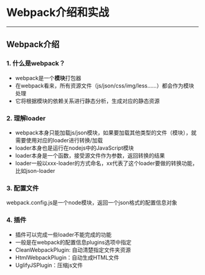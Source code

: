 # Webpack介绍和实战
---
## Webpack介绍
### 1. 什么是webpack？
- webpack是一个**模块**打包器
- 在webpack看来，所有资源文件（js/json/css/img/less……）都会作为模块处理
- 它将根据模块的依赖关系进行静态分析，生成对应的静态资源

### 2. 理解loader
- webpack本身只能加载js/json模块，如果要加载其他类型的文件（模块），就需要使用对应的loader进行转换/加载
- loader本身也是运行在nodejs中的JavaScript模块
- loader本身是一个函数，接受源文件作为参数，返回转换的结果
- loader一般以xxx-loader的方式命名，xx代表了这个loader要做的转换功能，比如json-loader
### 3. 配置文件
webpack.config.js是一个node模块，返回一个json格式的配置信息对象
### 4. 插件
- 插件可以完成一些loader不能完成的功能
- 一般是在webpack的配置信息plugins选项中指定
- CleanWebpackPlugin: 自动清楚指定文件夹资源
- HtmlWebpackPlugin：自动生成HTML文件
- UglifyJSPlugin：压缩js文件
